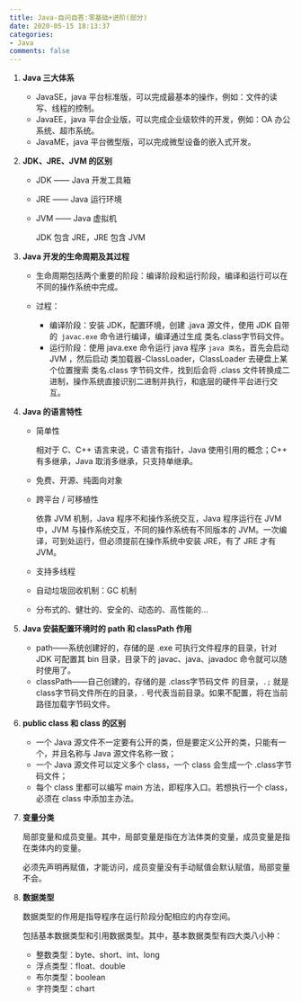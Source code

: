 ```yaml
---
title: Java-自问自答:零基础+进阶(部分)
date: 2020-05-15 18:13:37
categories:
- Java
comments: false
---
```


1. **Java 三大体系**
   - JavaSE，java 平台标准版，可以完成最基本的操作，例如：文件的读写、线程的控制。
   - JavaEE，java 平台企业版，可以完成企业级软件的开发，例如：OA 办公系统、超市系统。
   - JavaME，java 平台微型版，可以完成微型设备的嵌入式开发。



2. **JDK、JRE、JVM 的区别**

   - JDK —— Java 开发工具箱

   - JRE  —— Java 运行环境

   - JVM —— Java 虚拟机

     JDK 包含 JRE，JRE 包含 JVM



3. **Java 开发的生命周期及其过程**

   - 生命周期包括两个重要的阶段：编译阶段和运行阶段，编译和运行可以在不同的操作系统中完成。

   - 过程：
     - 编译阶段：安装 JDK，配置环境，创建 .java 源文件，使用 JDK 自带的` javac.exe` 命令进行编译，编译通过生成 类名.class字节码文件。
     - 运行阶段：使用 java.exe 命令运行 java 程序 `java 类名`，首先会启动 JVM ，然后启动 类加载器-ClassLoader，ClassLoader 去硬盘上某个位置搜索 类名.class 字节码文件，找到后会将 .class 文件转换成二进制，操作系统直接识别二进制并执行，和底层的硬件平台进行交互。



4. **Java 的语言特性**

   - 简单性

     相对于 C、C++ 语言来说，C 语言有指针，Java 使用引用的概念；C++ 有多继承，Java 取消多继承，只支持单继承。

   - 免费、开源、纯面向对象

   - 跨平台 / 可移植性

     依靠 JVM 机制，Java 程序不和操作系统交互，Java 程序运行在 JVM 中，JVM 与操作系统交互，不同的操作系统有不同版本的 JVM。一次编译，可到处运行，但必须提前在操作系统中安装 JRE，有了 JRE 才有 JVM。

   - 支持多线程

   - 自动垃圾回收机制：GC 机制

   - 分布式的、健壮的、安全的、动态的、高性能的...



5. **Java 安装配置环境时的 path 和 classPath 作用**
   - path——系统创建好的，存储的是 .exe 可执行文件程序的目录，针对 JDK 可配置其 bin 目录，目录下的 javac、java、javadoc 命令就可以随时使用了。
   - classPath——自己创建的，存储的是 .class字节码文件 的目录，`.;` 就是 class字节码文件所在的目录，. 号代表当前目录。如果不配置，将在当前路径加载字节码文件。



6. **public class 和 class 的区别**
   - 一个 Java 源文件不一定要有公开的类，但是要定义公开的类，只能有一个，并且名称与 Java 源文件名称一致；
   - 一个  Java 源文件可以定义多个 class，一个 class 会生成一个 .class字节码文件；
   - 每个 class 里都可以编写 main 方法，即程序入口。若想执行一个 class，必须在 class 中添加主办法。 



7. **变量分类**

   局部变量和成员变量。其中，局部变量是指在方法体类的变量，成员变量是指在类体内的变量。

   必须先声明再赋值，才能访问，成员变量没有手动赋值会默认赋值，局部变量不会。



8. **数据类型**

   数据类型的作用是指导程序在运行阶段分配相应的内存空间。

   包括基本数据类型和引用数据类型。其中，基本数据类型有四大类八小种：

   - 整数类型：byte、short、int、long
   - 浮点类型：float、double
   - 布尔类型：boolean
   - 字符类型：chart